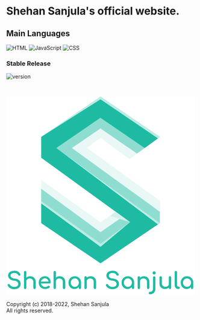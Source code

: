# Shehan Sanjula's official website.

## Main Languages

![HTML](https://img.shields.io/badge/Language-HTML-brightgreen)
![JavaScript](https://img.shields.io/badge/Language-JavaScript-orange)
![CSS](https://img.shields.io/badge/Language-CSS-blue)

### Stable Release
![version](https://img.shields.io/badge/Version-6.0-informational?style=flat&logoColor=white&color=2bbc8a)

<br/>

[<img align="center" src="https://raw.githubusercontent.com/ShehanSanjula/shehansanjula.me-public-beta-release/main/images/shehan_logo_1000px.png" width="500" height="527">](https://shehansanjula.github.io/)

Copyright (c) 2018-2022, Shehan Sanjula
<br/> All rights reserved.
